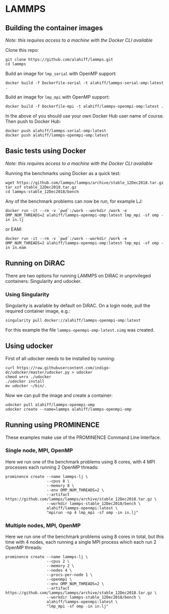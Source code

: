 # LAMMPS

## Building the container images
_Note: this requires access to a machine with the Docker CLI available_

Clone this repo:
```
git clone https://github.com/alahiff/lammps.git
cd lammps
```
Build an image for `lmp_serial` with OpenMP support:
```
docker build -f Dockerfile-serial -t alahiff/lammps-serial-omp:latest .
```
Build an image for `lmp_mpi` with OpenMP support:
```
docker build -f Dockerfile-mpi -t alahiff/lammps-openmpi-omp:latest .
```
In the above of you should use your own Docker Hub user name of course. Then push to Docker Hub:
```
docker push alahiff/lammps-serial-omp:latest
docker push alahiff/lammps-openmpi-omp:latest
```

## Basic tests using Docker
_Note: this requires access to a machine with the Docker CLI available_

Running the benchmarks using Docker as a quick test:
```
wget https://github.com/lammps/lammps/archive/stable_12Dec2018.tar.gz
tar xzf stable_12Dec2018.tar.gz
cd lammps-stable_12Dec2018/bench
```
Any of the benchmark problems can now be run, for example LJ:
```
docker run -it --rm -v `pwd`:/work --workdir /work -e OMP_NUM_THREADS=2 alahiff/lammps-openmpi-omp:latest lmp_mpi -sf omp -in in.lj
```
or EAM:
```
docker run -it --rm -v `pwd`:/work --workdir /work -e OMP_NUM_THREADS=2 alahiff/lammps-openmpi-omp:latest lmp_mpi -sf omp -in in.eam
```

## Running on DiRAC
There are two options for running LAMMPS on DiRAC in unprivileged containers: Singularity and udocker.

### Using Singularity
Singularity is available by default on DiRAC. On a login node, pull the required container image, e.g.:
```
singularity pull docker://alahiff/lammps-openmpi-omp:latest
```
For this example the file `lammps-openmpi-omp-latest.simg` was created.

## Using udocker
First of all udocker needs to be installed by running:
```
curl https://raw.githubusercontent.com/indigo-dc/udocker/master/udocker.py > udocker
chmod u+rx ./udocker
./udocker install
mv udocker ~/bin/.
```
Now we can pull the image and create a container:
```
udocker pull alahiff/lammps-openmpi-omp 
udocker create --name=lammps alahiff/lammps-openmpi-omp
```

## Running using PROMINENCE
These examples make use of the PROMINENCE Command Line Interface.

### Single node, MPI, OpenMP
Here we run one of the benchmark problems using 8 cores, with 4 MPI processes each running 2 OpenMP threads:
```
prominence create --name lammps-lj \
                  --cpus 8 \
                  --memory 8 \
                  --env OMP_NUM_THREADS=2 \
                  --artifact https://github.com/lammps/lammps/archive/stable_12Dec2018.tar.gz \
                  --workdir lammps-stable_12Dec2018/bench \
                  alahiff/lammps-openmpi:latest \
                  "mpirun -np 4 lmp_mpi -sf omp -in in.lj"
```

### Multiple nodes, MPI, OpenMP
Here we run one of the benchmark problems using 8 cores in total, but this time with 4 nodes, each running a single MPI process which each run 2 OpenMP threads:
```
prominence create --name lammps-lj \
                  --cpus 2 \
                  --memory 2 \
                  --nodes 4 \
                  --procs-per-node 1 \
                  --openmpi \   
                  --env OMP_NUM_THREADS=2 \
                  --artifact https://github.com/lammps/lammps/archive/stable_12Dec2018.tar.gz \
                  --workdir lammps-stable_12Dec2018/bench \
                  alahiff/lammps-openmpi:latest \
                  "lmp_mpi -sf omp -in in.lj"
```
